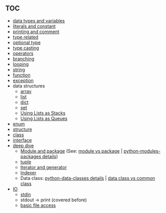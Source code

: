 ## <a name="#toc">TOC
* [data types and variables](https://github.com/hovermind/pycheatsheet/blob/master/data_types_and_variables.md)
* [literals and constant](https://github.com/hovermind/pycheatsheet/blob/master/literal_and_constant.md)
* [printing and comment](https://github.com/hovermind/pycheatsheet/blob/master/printing_and_comment.md)
* [type related](https://github.com/hovermind/pycheatsheet/blob/master/type_related.md)
* [optional type](https://github.com/hovermind/pycheatsheet/blob/master/optional_type.md)
* [type casting](https://github.com/hovermind/pycheatsheet/blob/master/type_casting.md)
* [operators](https://github.com/hovermind/pycheatsheet/blob/master/operators.md)
* [branching](https://github.com/hovermind/pycheatsheet/blob/master/branching.md)
* [looping](https://github.com/hovermind/pycheatsheet/blob/master/looping.md)
* [string](https://github.com/hovermind/pycheatsheet/blob/master/string.md)
* [function](https://github.com/hovermind/pycheatsheet/blob/master/function.md)
* [exception](https://github.com/hovermind/pycheatsheet/blob/master/exception.md)
* data structures
    * [array](https://github.com/hovermind/py-sheet/blob/master/array.md)
    * [list](https://github.com/hovermind/py-sheet/blob/master/list.md)
    * [dict](https://github.com/hovermind/py-sheet/blob/master/dict.md)
    * [set](https://github.com/hovermind/py-sheet/blob/master/set.md)
    * [Using Lists as Stacks](https://docs.python.org/2/tutorial/datastructures.html#using-lists-as-stacks)
    * [Using Lists as Queues](https://docs.python.org/2/tutorial/datastructures.html#using-lists-as-queues)
* [enum](https://github.com/hovermind/py-sheet/blob/master/enum.md)
* [structure](https://github.com/hovermind/py-sheet/blob/master/structure.md)
* [class](https://github.com/hovermind/py-sheet/blob/master/class.md)
* [interface](https://github.com/hovermind/py-sheet/blob/master/interface.md)
* [deep dive](#)
  * [Module and package](/module-and-package.md) (See: [module vs package](https://stackoverflow.com/questions/7948494/whats-the-difference-between-a-python-module-and-a-python-package) | [python-modules-packages details](https://realpython.com/python-modules-packages/))
  * [tuple](https://github.com/hovermind/pycheatsheet/blob/master/tuple.md)
  * [Iterator and generator](https://github.com/hovermind/py-sheet/blob/master/iterator-and-generator.md)
  * [Indexer](https://github.com/hovermind/py-sheet/blob/master/indexer.md)
  * Data class: [python-data-classes details](https://realpython.com/python-data-classes/) | [data class vs common class](https://stackoverflow.com/questions/47955263/what-are-data-classes-and-how-are-they-different-from-common-classes)
* [IO](#)
  * [stdin](#)
  * stdout -> print (covered before)
  * [basic file access](#)

